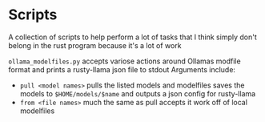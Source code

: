 # Scripts
A collection of scripts to help perform a lot of tasks that I think simply don't belong in the rust program because it's a lot of work

```ollama_modelfiles.py``` accepts variose actions around Ollamas modfile format and prints a rusty-llama json file to stdout
Arguments include:
- ```pull <model names>``` pulls the listed models and modelfiles saves the models to ```$HOME/models/$name``` and outputs a json config for rusty-llama
- ```from <file names>``` much the same as pull accepts it work off of local modelfiles
